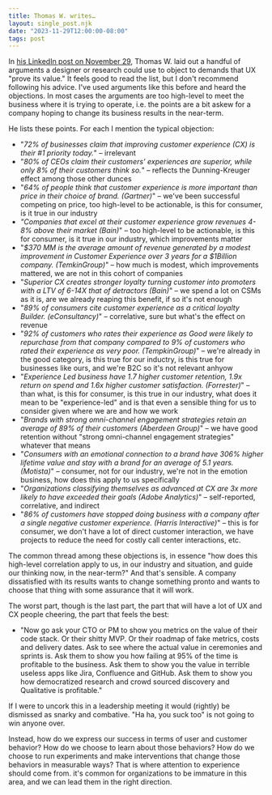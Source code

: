 ```yaml
---
title: Thomas W. writes…
layout: single_post.njk
date: "2023-11-29T12:00:00-08:00"
tags: post
---
```

In [his LinkedIn post on November 29](https://www.linkedin.com/posts/thomasianwilson_next-time-someone-questions-you-as-a-researcher-activity-7136002995019780096-z-0W/), Thomas W. laid out a handful of arguments a designer or research could use to object to demands that UX "prove its value." It feels good to read the list, but I don't recommend following his advice. I've used arguments like this before and heard the objections. In most cases the arguments are too high-level to meet the business where it is trying to operate, i.e. the points are a bit askew for a company hoping to change its business results in the near-term.

He lists these points. For each I mention the typical objection:
- "_72% of businesses claim that improving customer experience (CX) is their #1 priority today._" – irrelevant
- "_80% of CEOs claim their customers’ experiences are superior, while only 8% of their customers think so._" – reflects the Dunning-Kreuger effect among those other dunces
- "_64% of people think that customer experience is more important than price in their choice of brand. (Gartner)_" – we've been successful competing on price, too high-level to be actionable, is this for consumer, is it true in our industry
- _"Companies that excel at their customer experience grow revenues 4-8% above their market (Bain)_" – too high-level to be actionable, is this for consumer, is it true in our industry, which improvements matter
- "_$370 MM is the average amount of revenue generated by a modest improvement in Customer Experience over 3 years for a $1Billion company. (TemkinGroup)_" – how much is modest, which improvements mattered, we are not in this cohort of companies
- "_Superior CX creates stronger loyalty turning customer into promoters with a LTV of 6-14X that of detractors (Bain)_" – we spend a lot on CSMs as it is, are we already reaping this benefit, if so it's not enough
- "_89% of consumers cite customer experience as a critical loyalty Builder. (eConsultancy)_" – correlative, sure but what's the effect on revenue
- "_92% of customers who rates their experience as Good were likely to repurchase from that company compared to 9% of customers who rated their experience as very poor. (TempkinGroup)_" – we're already in the good category, is this true for our inductry, is this true for businesses like ours, and we're B2C so it's not relevant anhyow
- "_Experience Led business have 1.7 higher customer retention, 1.9x return on spend and 1.6x higher customer satisfaction. (Forrester)_" – than what, is this for consumer, is this true in our industry, what does it mean to be "experience-led" and is that even a sensible thing for us to consider given where we are and how we work
- "_Brands with strong omni-channel engagement strategies retain an average of 89% of their customers (Aberdeen Group)_" – we have good retention without "strong omni-channel engagement strategies" whatever that means
- "_Consumers with an emotional connection to a brand have 306% higher lifetime value and stay with a brand for an average of 5.1 years. (Motista)_" – consumer, not for our industry, we're not in the emotion business, how does this apply to us specifically
- "_Organizations classifying themselves as advanced at CX are 3x more likely to have exceeded their goals (Adobe Analytics)_" – self-reported, correlative, and indirect
- "_86% of customers have stopped doing business with a company after a single negative customer experience. (Harris Interactive)_" – this is for consumer, we don't have a lot of direct customer interaction, we have projects to reduce the need for costly call center interactions, etc.

The common thread among these objections is, in essence "how does this high-level correlation apply to us, in our industry and situation, and guide our thinking now, in the near-term?" And that's sensible. A company dissatisfied with its results wants to change something pronto and wants to choose that thing with some assurance that it will work.

The worst part, though is the last part, the part that will have a lot of UX and CX people cheering, the part that feels the best:

- "Now go ask your CTO or PM to show you metrics on the value of their code stack. Or their shitty MVP. Or their roadmap of fake metrics, costs and delivery dates. Ask to see where the actual value in ceremonies and sprints is. Ask them to show you how failing at 95% of the time is profitable to the business. Ask them to show you the value in terrible useless apps like Jira, Confluence and GitHub. Ask them to show you how democratized research and crowd sourced discovery and Qualitative is profitable."

If I were to uncork this in a leadership meeting it would (rightly) be dismissed as snarky and combative. "Ha ha, you suck too" is not going to win anyone over.

Instead, how do we express our success in terms of user and customer behavior? How do we choose to learn about those behaviors? How do we choose to run experiments and make interventions that change those behaviors in measurable ways? That is where attention to experience should come from. it's common for organizations to be immature in this area, and we can lead them in the right direction.
